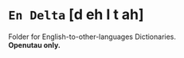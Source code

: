 # `En Delta` [d eh l t ah]
Folder for English-to-other-languages Dictionaries.  
**Openutau only.**
